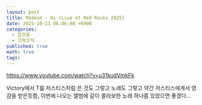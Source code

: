```yaml
---
layout: post
title: Madeon - Hi (Live at Red Rocks 2025)
date: 2025-10-13 06:06:08 +0900
categories:
  - 잡것들
  - 끄적끄적
published: true
math: true
tags:
---
```

https://www.youtube.com/watch?v=u31kudVmkFk

Victory에서 T를 저스티스처럼 쓴 것도 그렇고 노래도 그렇고 약간 저스티스에게서 영감을 받은듯함, 이번에 나오는 앨범에 같이 콜라보한 노래 하나쯤 있었으면 좋겠다...